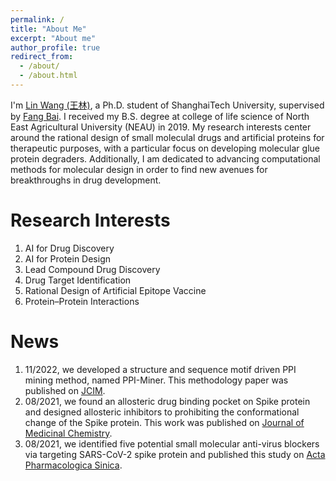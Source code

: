 ```yaml
---
permalink: /
title: "About Me"
excerpt: "About me"
author_profile: true
redirect_from: 
  - /about/
  - /about.html
---
```


I'm [Lin Wang \(王林\)](https://scholar.google.com.hk/citations?user=lFYS_EQAAAAJ&hl=zh-CN), a Ph.D. student of ShanghaiTech University, supervised by [Fang Bai](https://scholar.google.com.hk/citations?user=FZ3zkfcAAAAJ&hl=zh-CN). I received my B.S. degree at college of life science of North East Agricultural University \(NEAU\) in 2019. My research interests center around the rational design of small moleculal drugs and artificial proteins for therapeutic purposes, with a particular focus on developing molecular glue protein degraders. Additionally, I am dedicated to advancing computational methods for molecular design in order to find new avenues for breakthroughs in drug development.

Research Interests
======
1. AI for Drug Discovery
1. AI for Protein Design 
1. Lead Compound Drug Discovery
1. Drug Target Identification
1. Rational Design of Artificial Epitope Vaccine
1. Protein–Protein Interactions   

News
=======
1. 11/2022, we developed a structure and sequence motif driven PPI mining method, named PPI-Miner. This methodology paper was published on [JCIM](https://pubs.acs.org/doi/full/10.1021/acs.jcim.2c01033).
1. 08/2021, we found an allosteric drug binding pocket on Spike protein and designed allosteric inhibitors to prohibiting the conformational change of the Spike protein. This work was published on [Journal of Medicinal Chemistry](https://pubs.acs.org/doi/full/10.1021/acs.jmedchem.1c00320).
1. 08/2021, we identified five potential small molecular anti-virus blockers via targeting SARS-CoV-2 spike protein and published this study on [Acta Pharmacologica Sinica](https://www.nature.com/articles/s41401-021-00735-z).
